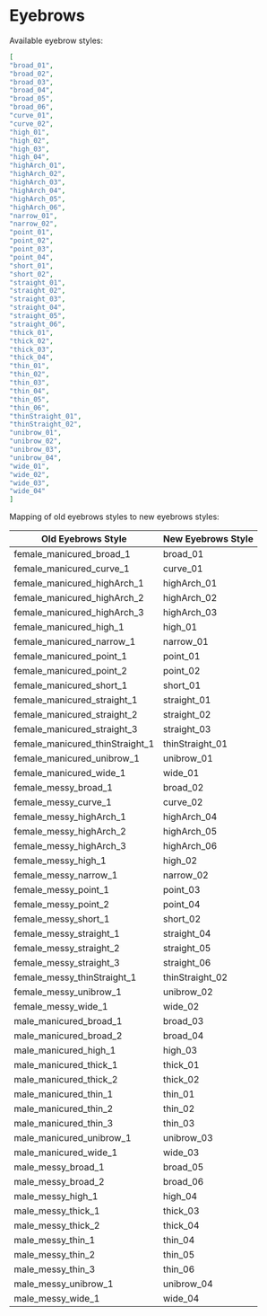 # Eyebrows

Available eyebrow styles:

```json
[
"broad_01",
"broad_02",
"broad_03",
"broad_04",
"broad_05",
"broad_06",
"curve_01",
"curve_02",
"high_01",
"high_02",
"high_03",
"high_04",
"highArch_01",
"highArch_02",
"highArch_03",
"highArch_04",
"highArch_05",
"highArch_06",
"narrow_01",
"narrow_02",
"point_01",
"point_02",
"point_03",
"point_04",
"short_01",
"short_02",
"straight_01",
"straight_02",
"straight_03",
"straight_04",
"straight_05",
"straight_06",
"thick_01",
"thick_02",
"thick_03",
"thick_04",
"thin_01",
"thin_02",
"thin_03",
"thin_04",
"thin_05",
"thin_06",
"thinStraight_01",
"thinStraight_02",
"unibrow_01",
"unibrow_02",
"unibrow_03",
"unibrow_04",
"wide_01",
"wide_02",
"wide_03",
"wide_04"
]
```

Mapping of old eyebrows styles to new eyebrows styles:

|          Old Eyebrows Style     | New Eyebrows Style |
|---------------------------------|--------------------| 
| female_manicured_broad_1        |	broad_01		       |
| female_manicured_curve_1        |	curve_01           |
| female_manicured_highArch_1     |	highArch_01        |
| female_manicured_highArch_2     |	highArch_02        |
| female_manicured_highArch_3     |	highArch_03        |
| female_manicured_high_1         |	high_01            |
| female_manicured_narrow_1       |	narrow_01          |
| female_manicured_point_1        |	point_01           |
| female_manicured_point_2        |	point_02           |
| female_manicured_short_1        |	short_01           |
| female_manicured_straight_1     |	straight_01        |
| female_manicured_straight_2     |	straight_02        |
| female_manicured_straight_3     |	straight_03        |
| female_manicured_thinStraight_1 |	thinStraight_01    |
| female_manicured_unibrow_1      |	unibrow_01         |
| female_manicured_wide_1         |	wide_01            |
| female_messy_broad_1            |	broad_02           |
| female_messy_curve_1            |	curve_02           |
| female_messy_highArch_1         |	highArch_04        |
| female_messy_highArch_2         |	highArch_05        |
| female_messy_highArch_3         |	highArch_06        |
| female_messy_high_1             |	high_02            |
| female_messy_narrow_1           |	narrow_02          |
| female_messy_point_1            |	point_03           |
| female_messy_point_2            |	point_04           |
| female_messy_short_1            |	short_02           |
| female_messy_straight_1         |	straight_04        |
| female_messy_straight_2         |	straight_05        |
| female_messy_straight_3         |	straight_06        |
| female_messy_thinStraight_1     |	thinStraight_02    |
| female_messy_unibrow_1          |	unibrow_02         |
| female_messy_wide_1             |	wide_02            |
| male_manicured_broad_1          |	broad_03           |
| male_manicured_broad_2          |	broad_04           |
| male_manicured_high_1           |	high_03            |
| male_manicured_thick_1          |	thick_01           |
| male_manicured_thick_2          |	thick_02           |
| male_manicured_thin_1           |	thin_01            |
| male_manicured_thin_2           |	thin_02            |
| male_manicured_thin_3           |	thin_03            |
| male_manicured_unibrow_1        |	unibrow_03         |
| male_manicured_wide_1           |	wide_03            |
| male_messy_broad_1              |	broad_05           |
| male_messy_broad_2              |	broad_06           |
| male_messy_high_1               |	high_04            |
| male_messy_thick_1              |	thick_03           |
| male_messy_thick_2              |	thick_04           |
| male_messy_thin_1               |	thin_04            |
| male_messy_thin_2               |	thin_05            |
| male_messy_thin_3               |	thin_06            |
| male_messy_unibrow_1            |	unibrow_04         |
| male_messy_wide_1               |	wide_04            |

